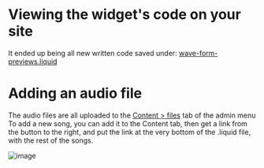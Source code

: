 # Viewing the widget's code on your site
It ended up being all new written code saved under: [wave-form-previews.liquid](https://admin.shopify.com/store/big-z-sounds/themes/79137013832)

# Adding an audio file
The audio files are all uploaded to the [Content > files](https://admin.shopify.com/store/big-z-sounds/content/files?selectedView=all) tab of the admin menu
To add a new song, you can add it to the Content tab, then get a link from the button to the right, and put the link at the very bottom of the .liquid file, with the rest of the songs.

![image](https://github.com/mattcar265/BigZCodeSnippets/assets/98040867/a3736462-94ce-498c-a0fb-13edaae94d6b)
